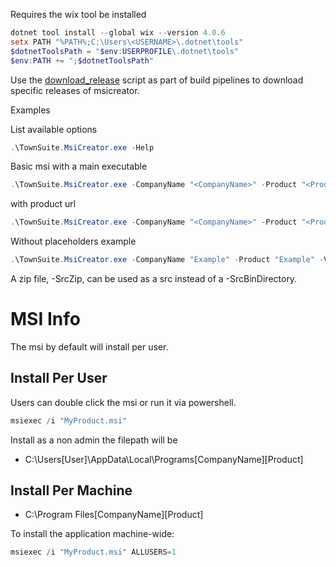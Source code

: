 Requires the wix tool be installed

```powershell
dotnet tool install --global wix --version 4.0.6
setx PATH "%PATH%;C:\Users\<USERNAME>\.dotnet\tools"
$dotnetToolsPath = "$env:USERPROFILE\.dotnet\tools"
$env:PATH += ";$dotnetToolsPath"
```

Use the [download_release](https://github.com/TownSuite-DevGroup/TownSuite.MsiCreator/blob/main/download_release.ps1) script as part of build pipelines to download specific releases of msicreator.

Examples

List available options
```powershell
.\TownSuite.MsiCreator.exe -Help
```

Basic msi with a main executable
```powershell
.\TownSuite.MsiCreator.exe -CompanyName "<CompanyName>" -Product "<Product>" -Version "<Version>" -SrcBinDirectory "<SrcBinDirectory>" -OutputDirectory "<OutputDirectory>" -MainExecutable "<MainExecutable>" -ProductGuid "<ProductGuid>" -Platform "x64"
```

with product url
```powershell
.\TownSuite.MsiCreator.exe -CompanyName "<CompanyName>" -Product "<Product>" -Version "<Version>" -SrcBinDirectory "<SrcBinDirectory>" -OutputDirectory "<OutputDirectory>" -MainExecutable "<MainExecutable>" -ProductGuid "<ProductGuid>" -Platform "x64" -UrlInfoAbout "<https://example.com>" -UrlUpdateInfo "<https://example.com>"
```

Without placeholders example
```powershell
.\TownSuite.MsiCreator.exe -CompanyName "Example" -Product "Example" -Version "1.0.0" -SrcBinDirectory "C:\\Source\Directory\With\Your\Exe" -OutputDirectory "C:\\OutputDirectory" -MainExecutable "Example.exe" -ProductGuid "ee85df4f-6f19-4d3a-85bd-91b94657650f" -Platform "x64" -UrlInfoAbout "https://example.com" -UrlUpdateInfo "https://example.com"
```

A zip file, -SrcZip, can be used as a src instead of a -SrcBinDirectory.


# MSI Info

The msi by default will install per user.

## Install Per User

Users can double click the msi or run it via powershell.

```powershell
msiexec /i "MyProduct.msi"
```

Install as a non admin the filepath will be

- C:\Users\[User]\AppData\Local\Programs\[CompanyName]\[Product]


## Install Per Machine

- C:\Program Files\[CompanyName]\[Product]


To install the application machine-wide:
```powershell
msiexec /i "MyProduct.msi" ALLUSERS=1
```

